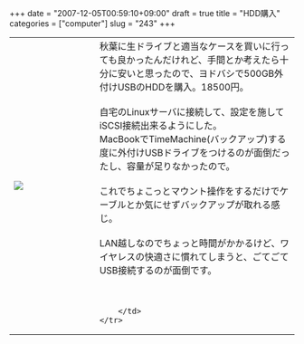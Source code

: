 +++
date = "2007-12-05T00:59:10+09:00"
draft = true
title = "HDD購入"
categories = ["computer"]
slug = "243"
+++

<table width="100%">
	<tr>
		<td width="30%" valign="middle">
			<img src="https://keruru.net/images/4755794e70db9-071106-233531.jpg" border="0" />
		</td>
		<td width="70%" valign="middle">
			秋葉に生ドライブと適当なケースを買いに行っても良かったんだけれど、手間とか考えたら十分に安いと思ったので、ヨドバシで500GB外付けUSBのHDDを購入。18500円。<br />
<br />
自宅のLinuxサーバに接続して、設定を施してiSCSI接続出来るようにした。<br />
MacBookでTimeMachine(バックアップ)する度に外付けUSBドライブをつけるのが面倒だったし、容量が足りなかったので。<br />
<br />
これでちょこっとマウント操作をするだけでケーブルとか気にせずバックアップが取れる感じ。<br />
<br />
LAN越しなのでちょっと時間がかかるけど、ワイヤレスの快適さに慣れてしまうと、ごてごてUSB接続するのが面倒です。<br />
<br />
<br />

		</td>
	</tr>
</table>
